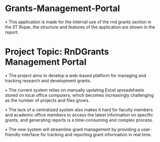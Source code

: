 # Grants-Management-Portal

• This application is made for the internal use of the rnd grants section in the IIT Ropar, the structure and features of the application are shown in the report.

# Project Topic: RnDGrants Management Portal
• The project aims to develop a web-based platform for managing and tracking research and development grants.

• The current system relies on manually updating Excel spreadsheets stored on local office computers, which becomes increasingly challenging as the number of projects and files grows.

• The lack of a centralized system also makes it hard for faculty members and academic office members to access the latest information on specific grants, and generating reports is a time-consuming and complex process.

• The new system will streamline grant management by providing a user-friendly interface for tracking and reporting grant information in real time.
